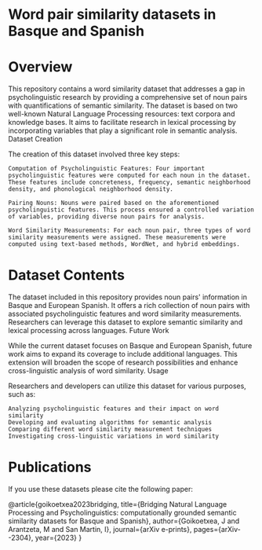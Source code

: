 # Word pair similarity datasets in Basque and Spanish
# Overview

This repository contains a word similarity dataset that addresses a gap in psycholinguistic research by providing a comprehensive set of noun pairs with quantifications of semantic similarity. The dataset is based on two well-known Natural Language Processing resources: text corpora and knowledge bases. It aims to facilitate research in lexical processing by incorporating variables that play a significant role in semantic analysis.
Dataset Creation

The creation of this dataset involved three key steps:

    Computation of Psycholinguistic Features: Four important psycholinguistic features were computed for each noun in the dataset. These features include concreteness, frequency, semantic neighborhood density, and phonological neighborhood density.

    Pairing Nouns: Nouns were paired based on the aforementioned psycholinguistic features. This process ensured a controlled variation of variables, providing diverse noun pairs for analysis.

    Word Similarity Measurements: For each noun pair, three types of word similarity measurements were assigned. These measurements were computed using text-based methods, WordNet, and hybrid embeddings.

# Dataset Contents

The dataset included in this repository provides noun pairs' information in Basque and European Spanish. It offers a rich collection of noun pairs with associated psycholinguistic features and word similarity measurements. Researchers can leverage this dataset to explore semantic similarity and lexical processing across languages.
Future Work

While the current dataset focuses on Basque and European Spanish, future work aims to expand its coverage to include additional languages. This extension will broaden the scope of research possibilities and enhance cross-linguistic analysis of word similarity.
Usage

Researchers and developers can utilize this dataset for various purposes, such as:

    Analyzing psycholinguistic features and their impact on word similarity
    Developing and evaluating algorithms for semantic analysis
    Comparing different word similarity measurement techniques
    Investigating cross-linguistic variations in word similarity

# Publications

If you use these datasets please cite the following paper:

@article{goikoetxea2023bridging,
  title={Bridging Natural Language Processing and Psycholinguistics: computationally grounded semantic similarity datasets for      Basque and Spanish},
  author={Goikoetxea, J and Arantzeta, M and San Martin, I},
  journal={arXiv e-prints},
  pages={arXiv--2304},
  year={2023}
}
